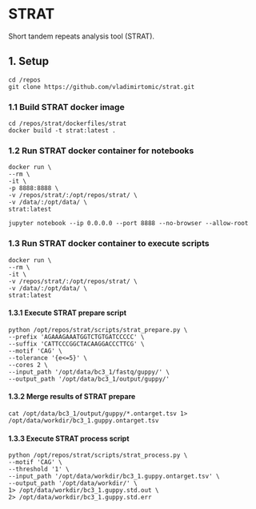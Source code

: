 # STRAT

Short tandem repeats analysis tool (STRAT).

## 1. Setup

```
cd /repos
git clone https://github.com/vladimirtomic/strat.git
```

### 1.1 Build STRAT docker image

```
cd /repos/strat/dockerfiles/strat
docker build -t strat:latest .
```

### 1.2 Run STRAT docker container for notebooks

```
docker run \
--rm \
-it \
-p 8888:8888 \
-v /repos/strat/:/opt/repos/strat/ \
-v /data/:/opt/data/ \
strat:latest
```

```
jupyter notebook --ip 0.0.0.0 --port 8888 --no-browser --allow-root
```

### 1.3 Run STRAT docker container to execute scripts

```
docker run \
--rm \
-it \
-v /repos/strat/:/opt/repos/strat/ \
-v /data/:/opt/data/ \
strat:latest
```

#### 1.3.1 Execute STRAT prepare script

```
python /opt/repos/strat/scripts/strat_prepare.py \
--prefix 'AGAAAGAAATGGTCTGTGATCCCCC' \
--suffix 'CATTCCCGGCTACAAGGACCCTTCG' \
--motif 'CAG' \
--tolerance '{e<=5}' \
--cores 2 \
--input_path '/opt/data/bc3_1/fastq/guppy/' \
--output_path '/opt/data/bc3_1/output/guppy/'
```

#### 1.3.2 Merge results of STRAT prepare

```
cat /opt/data/bc3_1/output/guppy/*.ontarget.tsv 1> /opt/data/workdir/bc3_1.guppy.ontarget.tsv
```

#### 1.3.3 Execute STRAT process script

```
python /opt/repos/strat/scripts/strat_process.py \
--motif 'CAG' \
--threshold '1' \
--input_path '/opt/data/workdir/bc3_1.guppy.ontarget.tsv' \
--output_path '/opt/data/workdir/' \
1> /opt/data/workdir/bc3_1.guppy.std.out \
2> /opt/data/workdir/bc3_1.guppy.std.err
```
